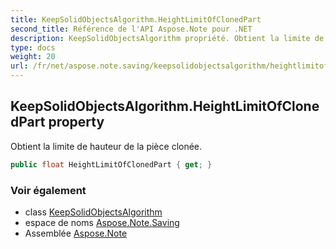 ```yaml
---
title: KeepSolidObjectsAlgorithm.HeightLimitOfClonedPart
second_title: Référence de l'API Aspose.Note pour .NET
description: KeepSolidObjectsAlgorithm propriété. Obtient la limite de hauteur de la pièce clonée.
type: docs
weight: 20
url: /fr/net/aspose.note.saving/keepsolidobjectsalgorithm/heightlimitofclonedpart/
---
```

## KeepSolidObjectsAlgorithm.HeightLimitOfClonedPart property

Obtient la limite de hauteur de la pièce clonée.

```csharp
public float HeightLimitOfClonedPart { get; }
```

### Voir également

* class [KeepSolidObjectsAlgorithm](../)
* espace de noms [Aspose.Note.Saving](../../keepsolidobjectsalgorithm/)
* Assemblée [Aspose.Note](../../../)



